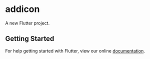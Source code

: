# addicon

A new Flutter project.

## Getting Started

For help getting started with Flutter, view our online
[documentation](https://flutter.io/).

